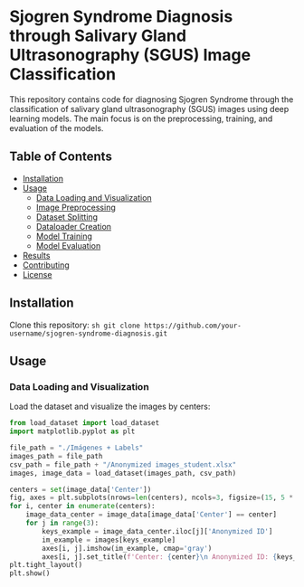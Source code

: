 # Sjogren Syndrome Diagnosis through Salivary Gland Ultrasonography (SGUS) Image Classification

This repository contains code for diagnosing Sjogren Syndrome through the classification of salivary gland ultrasonography (SGUS) images using deep learning models. The main focus is on the preprocessing, training, and evaluation of the models.

## Table of Contents

- [Installation](#installation)
- [Usage](#usage)
  - [Data Loading and Visualization](#data-loading-and-visualization)
  - [Image Preprocessing](#image-preprocessing)
  - [Dataset Splitting](#dataset-splitting)
  - [Dataloader Creation](#dataloader-creation)
  - [Model Training](#model-training)
  - [Model Evaluation](#model-evaluation)
- [Results](#results)
- [Contributing](#contributing)
- [License](#license)

## Installation

Clone this repository:
    ```sh
    git clone https://github.com/your-username/sjogren-syndrome-diagnosis.git
    ```

## Usage

### Data Loading and Visualization

Load the dataset and visualize the images by centers:
```python
from load_dataset import load_dataset
import matplotlib.pyplot as plt

file_path = "./Imágenes + Labels"
images_path = file_path
csv_path = file_path + "/Anonymized images_student.xlsx"
images, image_data = load_dataset(images_path, csv_path)

centers = set(image_data['Center'])
fig, axes = plt.subplots(nrows=len(centers), ncols=3, figsize=(15, 5 * len(centers)))
for i, center in enumerate(centers):
    image_data_center = image_data[image_data['Center'] == center]
    for j in range(3):
        keys_example = image_data_center.iloc[j]['Anonymized ID']
        im_example = images[keys_example]
        axes[i, j].imshow(im_example, cmap='gray')
        axes[i, j].set_title(f'Center: {center}\n Anonymized ID: {keys_example}')
plt.tight_layout()
plt.show()
